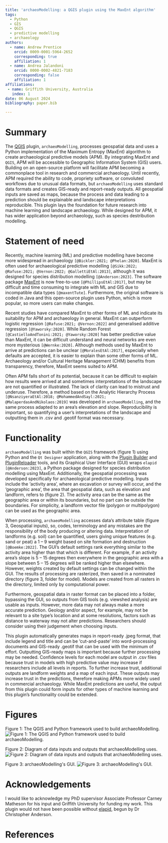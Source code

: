 ```yaml
---
title: 'archaeoModelling: a QGIS plugin using the MaxEnt algorithm'
tags:
  - Python
  - GIS
  - QGIS
  - predictive modelling
  - archaeology
authors:
  - name: Andrew Prentice
    orcid: 0009-0001-5964-2652
    corresponding: true
    affiliation: 1
  - name: Andrea Jalandoni
    orcid: 0000-0002-4821-7183
    corresponding: false
    affiliation: 1
affiliations:
 - name: Griffith University, Australia
   index: 1
date: 06 August 2024
bibliography: paper.bib

---
```


# Summary

The [QGIS](https://qgis.org/en/site/index.html) plugin, ```archaeoModelling```, processes geospatial data and uses a Python implementation of the Maximum Entropy (MaxEnt) algorithm to create archaeological predictive models (APM). By integrating MaxEnt and ```QGIS```, APM will be accessible to Geographic Information System (GIS) users. Building on an open-source platform will facilitate APM becoming a commonplace tool in research and commercial archaeology.  Until recently, APM required the ability to code, propriety software, or convoluted workflows due to unusual data formats, but ```archaeoModelling``` uses standard data formats and creates GIS-ready and report-ready outputs.  All geospatial inputs are saved as maps, because the process and data leading to a prediction should be explainable and landscape interpretations reproducible. This plugin lays the foundation for future research into machine learning and landscape archaeology. While designed for APM, it has wider application beyond archaeology, such as species destribution modelling.

# Statement of need

Recently, machine learning (ML) and predictive modelling have become more widespread in archaeology `[@Bickler:2021; @Phelan:2020]`.  MaxEnt is often used for archaeological predictive modelling `[@Sikk:2022; @Rafuse:2021; @Vernon:2022; @GallettiEtAl:2013]`, although it was designed for species distribution modelling `[@Anderson:2023]`.  The software package [MaxEnt](https://github.com/mrmaxent/Maxent) is now free-to-use `[@PhillipsEtAl:2017]`, but may be difficult and time consuming to integrate with ML and GIS due to incompatible data types `[@maxentTute]`.  Furthermore, the original software is coded in Java and this open-source plugin uses Python, which is more popular, so more users can make changes.

Recent studies have compared MaxEnt to other forms of ML and indicate its suitability for APM and archaeology in general.  MaxEnt can outperform logistic regression `[@Rafuse:2021; @Vernon:2022]` and generalised additive regression `[@Yaworsky:2020]`. While Random Forest `[@CastielloAndTonini:2021; @Yaworsky:2020]` has better predictive value than MaxEnt, it can be difficult understand and neural networks are even more mysterious `[@Wernke:2020]`.  Although methods used by MaxEnt to arrive at predictions can be unclear `[@MoralesEtAl:2017]`, especially when defaults are accepted, it is easier to explain than some other forms of ML.  Archaeology and/or Cultural Heritage Management (CHM) benefits from transparency, therefore, MaxEnt seems suited to APM.

Often APM falls short of its potential, because it can be difficult to explain how results were arrived at and sometimes interpretations of the landscape are not quantified or illustrated.  The lack of clarity can lead to mistrust and underuse.  Therefore, a method based on the Analytic Hierarchy Process `[@NsanziyeraEtAl:2018; @MohammedAndSayl:2021; @MalaperdasAndNikolaos:2019]` was developed in ```archaeoModelling```, and the same process adapted to an area’s elevation and slope.  Reproducibility is important, so quantifying a user’s interpretations of the landscape and outputting them in .csv and .geotif format was necessary.

# Functionality

```archaeoModelling``` was built within the ```QGIS``` framework (figure 1) using Python and the ```Qt Designer``` application, along with the [Plugin Builder](https://github.com/g-sherman/Qgis-Plugin-Builder) and [PluginReloader](https://github.com/borysiasty/plugin_reloader) tools, and its Graphical User Interface (GUI) wraps ```elapid``` `[@Anderson:2023]`, a Python package designed for species distribution modelling using MaxEnt.  Additionally, the geospatial processing was developed specifically for archaeological predictive modelling.  Inputs include the ‘activity area’, where an excavation or survey will occur, and the ‘geographic area’, the area that geospatial data, such as elevation and landform, refers to (figure 2).  The activity area can be the same as the geographic area or within its boundaries, but no part can be outside the boundaries.  For simplicity, a landform vector file (polygon or multipolygon) can be used as the geographic area.

When processing, ```archaeoModelling``` accesses data’s attribute table (figure 3, Geospatial inputs), so, codes, terminology and any mistakes are the responsibility of the body producing or altering data.  Interpretation of landforms (e.g. soil) can be quantified, users giving unique features (e.g. sand or peat) a 1 – 9 weight based on site formation and destruction `[@Boemke:2022]`.  The GUI’s default settings rank everything similar to the activity area higher than that which is different.  For example, if an activity area’s slope is 5 – 15 degrees then everywhere in the geographic area with a slope between 5 – 15 degrees will be ranked higher than elsewhere.  However, weights created by default settings can be changed within the GUI.  The results of processing are rasterized, then saved in a nominated directory (figure 3, folder for model). Models are created from all rasters in the directory, limited only by computational power.

Furthermore, geospatial data in raster format can be placed into a folder, bypassing the GUI, so outputs from GIS tools (e.g. viewshed analysis) are usable as inputs.  However, more data may not always make a more accurate prediction.  Geology and/or aspect, for example, may not be relevant to a site type’s location and at some resolutions, factors such as distance to waterway may not alter predictions.  Researchers should consider using their judgement when choosing inputs.

This plugin automatically generates maps in report-ready .jpeg format, that include legend and title and can be ‘cut-and-paste’ into word-processing documents and GIS-ready .geotif that can be used with the minimum of effort.  Outputting GIS-ready maps is important because further processing may be needed.  Confidence levels for each model are output in .csv files because trust in models with high predictive value may increase if researchers include all levels in reports.  To further increase trust, additional outputs are landform weights and a map of each input.  These outputs may increase trust in the predictions, therefore making APMs more widely used in commercial archaeology.  While MaxEnt predictions are useful, the output from this plugin could form inputs for other types of machine learning and this plugin’s functionality could be extended.

# Figures

Figure 1: The QGIS and Python framework used to build archaeoModelling.
![Figure 1: The QGIS and Python framework used to build archaeoModelling.](https://github.com/Scotsman1973/archaeo_modelling/blob/main/images/QGISdiagram.png)

Figure 2: Diagram of data inputs and outputs that archaeoModelling uses.
![Figure 2: Diagram of data inputs and outputs that archaeoModelling uses.](https://github.com/Scotsman1973/archaeo_modelling/blob/main/images/data_inputsoutputs.png)

Figure 3: archaeoModelling's GUI.
![Figure 3: archaeoModelling's GUI.](https://github.com/Scotsman1973/archaeo_modelling/blob/main/images/MaxEntGUI.PNG)

# Acknowledgements

I would like to acknowledge my PhD supervisor Associate Professor Carney Matheson for his input and Griffith University for funding my work.  This plugin would not have been possible without [elapid](https://github.com/earth-chris/elapid), begun by Dr Christopher Anderson.

# References

